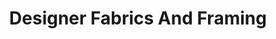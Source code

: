 ---
title: "Designer Fabrics And Framing"
url: /medford/designer-fabrics-and-framing/
shop: frame
---